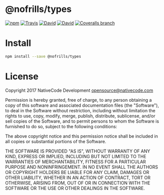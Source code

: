 # @nofrills/types

[![npm](https://img.shields.io/npm/v/@nofrills/types.svg?style=flat-square)](https://www.npmjs.com/package/@nofrills/types)
[![Travis](https://img.shields.io/travis/nativecode-dev/nofrills-types.svg?style=flat-square&label=travis)](https://travis-ci.org/nativecode-dev/nofrills-types)
[![David](https://img.shields.io/david/nativecode-dev/nofrills-types.svg?style=flat-square&label=deps)](https://www.npmjs.com/package/@nofrills/types)
[![David](https://img.shields.io/david/dev/nativecode-dev/nofrills-types.svg?style=flat-square&label=devdeps)](https://www.npmjs.com/package/@nofrills/types)
[![Coveralls branch](https://img.shields.io/coveralls/nativecode-dev/nofrills-types/master.svg?style=flat-square)](https://coveralls.io/r/nativecode-dev/nofrills-types?branch=master)

# Install

```bash
npm install --save @nofrills/types
```

# License
Copyright 2017 NativeCode Development <opensource@nativecode.com>

Permission is hereby granted, free of charge, to any person obtaining a copy of this software and associated
documentation files (the "Software"), to deal in the Software without restriction, including without
limitation the rights to use, copy, modify, merge, publish, distribute, sublicense, and/or sell copies of the
Software, and to permit persons to whom the Software is furnished to do so, subject to the following
conditions:

The above copyright notice and this permission notice shall be included in all copies or substantial portions
of the Software.

THE SOFTWARE IS PROVIDED "AS IS", WITHOUT WARRANTY OF ANY KIND, EXPRESS OR IMPLIED, INCLUDING BUT NOT LIMITED
TO THE WARRANTIES OF MERCHANTABILITY, FITNESS FOR A PARTICULAR PURPOSE AND NONINFRINGEMENT. IN NO EVENT SHALL
THE AUTHORS OR COPYRIGHT HOLDERS BE LIABLE FOR ANY CLAIM, DAMAGES OR OTHER LIABILITY, WHETHER IN AN ACTION OF
CONTRACT, TORT OR OTHERWISE, ARISING FROM, OUT OF OR IN CONNECTION WITH THE SOFTWARE OR THE USE OR OTHER
DEALINGS IN THE SOFTWARE.
